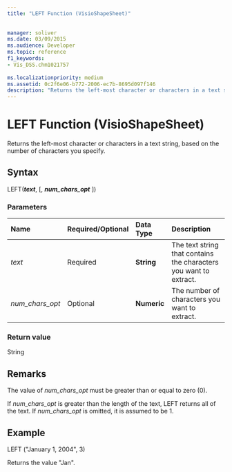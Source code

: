 ```yaml
---
title: "LEFT Function (VisioShapeSheet)"
 
 
manager: soliver
ms.date: 03/09/2015
ms.audience: Developer
ms.topic: reference
f1_keywords:
- Vis_DSS.chm1021757
 
ms.localizationpriority: medium
ms.assetid: 0c2f6e06-b772-2006-ec7b-8695d097f146
description: "Returns the left-most character or characters in a text string, based on the number of characters you specify."
---
```


# LEFT Function (VisioShapeSheet)

Returns the left-most character or characters in a text string, based on the number of characters you specify.
  
## Syntax

LEFT(***text***, [, ***num_chars_opt*** ])
  
### Parameters

|**Name**|**Required/Optional**|**Data Type**|**Description**|
|:-----|:-----|:-----|:-----|
| *text* <br/> |Required  <br/> |**String** <br/> |The text string that contains the characters you want to extract. |
| *num_chars_opt* <br/> |Optional  <br/> |**Numeric** <br/> |The number of characters you want to extract. |

### Return value

String
  
## Remarks

The value of *num_chars_opt* must be greater than or equal to zero (0).
  
If *num_chars_opt* is greater than the length of the text, LEFT returns all of the text. If *num_chars_opt* is omitted, it is assumed to be 1.
  
## Example

LEFT ("January 1, 2004", 3)
  
Returns the value "Jan".
  